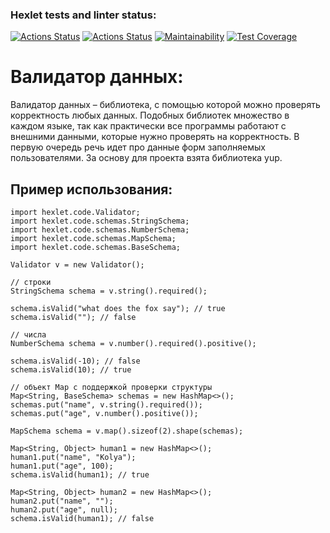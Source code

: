 ### Hexlet tests and linter status:
[![Actions Status](https://github.com/GurevichSergey/java-project-78/workflows/hexlet-check/badge.svg)](https://github.com/GurevichSergey/java-project-78/actions)
[![Actions Status](https://github.com/GurevichSergey/java-project-78/workflows/my-check/badge.svg)](https://github.com/GurevichSergey/java-project-78/actions)
[![Maintainability](https://api.codeclimate.com/v1/badges/6d73884cbdf2acd08d18/maintainability)](https://codeclimate.com/github/GurevichSergey/java-project-78/maintainability)
[![Test Coverage](https://api.codeclimate.com/v1/badges/6d73884cbdf2acd08d18/test_coverage)](https://codeclimate.com/github/GurevichSergey/java-project-78/test_coverage)

# Валидатор данных:
Валидатор данных – библиотека, с помощью которой можно проверять корректность любых данных. Подобных библиотек множество в каждом языке, так как практически все программы работают с внешними данными, которые нужно проверять на корректность. В первую очередь речь идет про данные форм заполняемых пользователями. За основу для проекта взята библиотека yup.

## Пример использования:

```
import hexlet.code.Validator;
import hexlet.code.schemas.StringSchema;
import hexlet.code.schemas.NumberSchema;
import hexlet.code.schemas.MapSchema;
import hexlet.code.schemas.BaseSchema;

Validator v = new Validator();

// строки
StringSchema schema = v.string().required();

schema.isValid("what does the fox say"); // true
schema.isValid(""); // false

// числа
NumberSchema schema = v.number().required().positive();

schema.isValid(-10); // false
schema.isValid(10); // true

// объект Map с поддержкой проверки структуры
Map<String, BaseSchema> schemas = new HashMap<>();
schemas.put("name", v.string().required());
schemas.put("age", v.number().positive());

MapSchema schema = v.map().sizeof(2).shape(schemas);

Map<String, Object> human1 = new HashMap<>();
human1.put("name", "Kolya");
human1.put("age", 100);
schema.isValid(human1); // true

Map<String, Object> human2 = new HashMap<>();
human2.put("name", "");
human2.put("age", null);
schema.isValid(human1); // false
```
